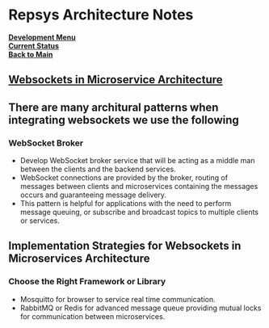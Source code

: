 # Repsys Architecture Notes

**[Development Menu](./menu.md)**\
**[Current Status](../status/weekly/current_status.md)**\
**[Back to Main](../../README.md)**

## **[Websockets in Microservice Architecture](../../research/a_l/application_architecture/websockets_in_microservice_architecture.md)**

## There are many architural patterns when integrating websockets we use the following

### **WebSocket Broker**

- Develop WebSocket broker service that will be acting as a middle man between the clients and the backend services.
- WebSocket connections are provided by the broker, routing of messages between clients and microservices containing the messages occurs and guaranteeing message delivery.
- This pattern is helpful for applications with the need to perform message queuing, or subscribe and broadcast topics to multiple clients or services.

## Implementation Strategies for Websockets in Microservices Architecture

### Choose the Right Framework or Library

- Mosquitto for browser to service real time communication.
- RabbitMQ or Redis for advanced message queue providing mutual locks for communication between microservices.
